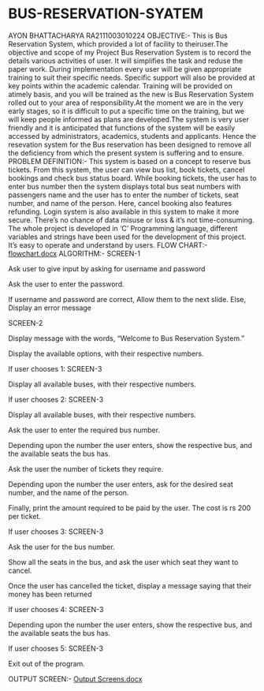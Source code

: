 # BUS-RESERVATION-SYATEM
AYON BHATTACHARYA
RA2111003010224
OBJECTIVE:-
This is Bus Reservation System, which provided a lot of facility to theiruser.The objective and scope of my Project Bus Reservation System is to record the details various activities of user. It will simplifies the task and reduse the paper work. During implementation every user will be given appropriate training to suit their specific needs. Specific support will also be provided at key points within the academic calendar. Training will be provided on atimely basis, and you will be trained as the new is Bus Reservation System rolled out to your area of responsibility.At the moment we are in the very early stages, so it is difficult to put a specific time on the training, but we will keep people informed as plans are developed.The system is very user friendly and it is anticipated that functions of the system will be easily accessed by administrators, academics, students and applicants. Hence the resevation system for the Bus reservation has been designed to remove all the deficiency from which the present system is suffering and to ensure.
PROBLEM DEFINITION:-
This system is based on a concept to reserve bus tickets. From this system, the user can view bus list, book tickets, cancel bookings and check bus status board. While booking tickets, the user has to enter bus number then the system displays total bus seat numbers with passengers name and the user has to enter the number of tickets, seat number, and name of the person. Here, cancel booking also features refunding. Login system is also available in this system to make it more secure. There’s no chance of data misuse or loss & it’s not time-consuming. The whole project is developed in ‘C’ Programming language, different variables and strings have been used for the development of this project. It’s easy to operate and understand by users.
FLOW CHART:-
[flowchart.docx](https://github.com/RIKBHATT933/BUS-RESERVATION-SYATEM/files/8928278/flowchart.docx)
ALGORITHM:-
SCREEN-1

Ask user to give input by asking for username and password

Ask the user to enter the password.

If username and password are correct,
Allow them to the next slide.
Else,
Display an error message 

SCREEN-2

Display message with the words, “Welcome to Bus Reservation System.”

Display the available options, with their respective numbers.

If user chooses 1:
SCREEN-3

Display all available buses, with their respective numbers.




If user chooses 2:
SCREEN-3

Display all available buses, with their respective numbers.

Ask the user to enter the required bus number.

Depending upon the number the user enters, show the respective bus, and the available seats the bus has.

Ask the user the number of tickets they require.

Depending upon the number the user enters, ask for the desired seat number, and the name of the person.

Finally, print the amount required to be paid by the user. The cost is rs 200 per ticket.

If user chooses 3:
SCREEN-3

Ask the user for the bus number.

Show all the seats in the bus, and ask the user which seat they want to cancel.

Once the user has cancelled the ticket, display a message saying that their money has been returned

If user chooses 4:
SCREEN-3

Depending upon the number the user enters, show the respective bus, and the available seats the bus has.

If user chooses 5:
SCREEN-3

Exit out of the program.

OUTPUT SCREEN:-
[Output Screens.docx](https://github.com/RIKBHATT933/BUS-RESERVATION-SYATEM/files/8928365/Output.Screens.docx)



